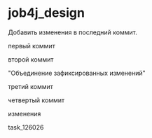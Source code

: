 # job4j_design
Добавить изменения в последний коммит.

первый коммит

второй коммит

"Объединение зафиксированных изменений"

третий коммит

четвертый коммит

изменения

task_126026
